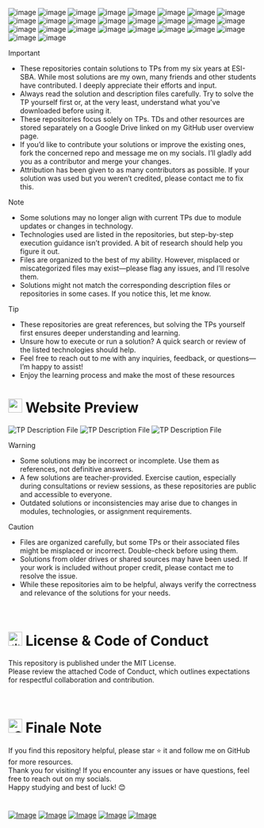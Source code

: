![image](https://img.shields.io/badge/HTML5-E34F26?style=for-the-badge&logo=html5&logoColor=white)
![image](https://img.shields.io/badge/CSS3-1572B6?style=for-the-badge&logo=css3&logoColor=white)
![image](https://img.shields.io/badge/JavaScript-323330?style=for-the-badge&logo=javascript&logoColor=F7DF1E)
![image](https://img.shields.io/badge/Windows-0078D6?style=for-the-badge&logo=windows&logoColor=white)
![image](https://img.shields.io/badge/VSCode-0078D4?style=for-the-badge&logo=visual%20studio%20code&logoColor=white)
![image](https://img.shields.io/badge/LaTeX-47A141?style=for-the-badge&logo=LaTeX&logoColor=white)
![image](https://img.shields.io/badge/Microsoft_Office-D83B01?style=for-the-badge&logo=microsoft-office&logoColor=white)
![image](https://img.shields.io/badge/Adobe%20Photoshop-31A8FF?style=for-the-badge&logo=Adobe%20Photoshop&logoColor=black)
![image](https://img.shields.io/badge/Figma-F24E1E?style=for-the-badge&logo=figma&logoColor=white)
![image](https://img.shields.io/badge/Django-092E20?style=for-the-badge&logo=django&logoColor=green)
![image](https://img.shields.io/badge/MySQL-005C84?style=for-the-badge&logo=mysql&logoColor=white)
![image](https://img.shields.io/badge/Python-FFD43B?style=for-the-badge&logo=python&logoColor=blue)
![image](https://img.shields.io/badge/Telegram-2CA5E0?style=for-the-badge&logo=telegram&logoColor=white)
![image](https://img.shields.io/badge/Elastic_Search-005571?style=for-the-badge&logo=elasticsearch&logoColor=white)
![image](https://img.shields.io/badge/Sqlite-003B57?style=for-the-badge&logo=sqlite&logoColor=white)
![image](https://img.shields.io/badge/PostgreSQL-316192?style=for-the-badge&logo=postgresql&logoColor=white)
![image](https://img.shields.io/badge/Canva-%2300C4CC.svg?&style=for-the-badge&logo=Canva&logoColor=white)
![image](https://img.shields.io/badge/Unsplash-000000?style=for-the-badge&logo=Unsplash&logoColor=white)
![image](https://img.shields.io/badge/GSAP-93CF2B?style=for-the-badge&logo=greensock&logoColor=white)
![image](https://img.shields.io/badge/npm-CB3837?style=for-the-badge&logo=npm&logoColor=white)
![image](https://img.shields.io/badge/PayPal-00457C?style=for-the-badge&logo=paypal&logoColor=white)
![image](https://img.shields.io/badge/Stripe-626CD9?style=for-the-badge&logo=Stripe&logoColor=white)
![image](https://img.shields.io/badge/json-5E5C5C?style=for-the-badge&logo=json&logoColor=white)
![image](https://img.shields.io/badge/Google_chrome-4285F4?style=for-the-badge&logo=Google-chrome&logoColor=white)
![image](https://img.shields.io/badge/Codepen-000000?style=for-the-badge&logo=codepen&logoColor=white)
![image](https://img.shields.io/badge/SCSS-9558B2?style=for-the-badge&logo=&logoColor=white)


> [!IMPORTANT] 
> - These repositories contain solutions to TPs from my six years at ESI-SBA. While most solutions are my own, many friends and other students have contributed. I deeply appreciate their efforts and input.
> - Always read the solution and description files carefully. Try to solve the TP yourself first or, at the very least, understand what you've downloaded before using it.
> - These repositories focus solely on TPs. TDs and other resources are stored separately on a Google Drive linked on my GitHub user overview page.
> - If you’d like to contribute your solutions or improve the existing ones, fork the concerned repo and message me on my socials. I’ll gladly add you as a contributor and merge your changes.
> - Attribution has been given to as many contributors as possible. If your solution was used but you weren’t credited, please contact me to fix this.



> [!NOTE]
> - Some solutions may no longer align with current TPs due to module updates or changes in technology.
> - Technologies used are listed in the repositories, but step-by-step execution guidance isn’t provided. A bit of research should help you figure it out.
> - Files are organized to the best of my ability. However, misplaced or miscategorized files may exist—please flag any issues, and I’ll resolve them.
> - Solutions might not match the corresponding description files or repositories in some cases. If you notice this, let me know.



> [!TIP]
> - These repositories are great references, but solving the TPs yourself first ensures deeper understanding and learning.
> - Unsure how to execute or run a solution? A quick search or review of the listed technologies should help.
> - Feel free to reach out to me with any inquiries, feedback, or questions—I’m happy to assist!
> - Enjoy the learning process and make the most of these resources



# <picture><source srcset="https://fonts.gstatic.com/s/e/notoemoji/latest/1f441_fe0f/512.webp" type="image/webp"><img src="https://fonts.gstatic.com/s/e/notoemoji/latest/1f441_fe0f/512.gif" alt="👁" width="28" height="28"></picture> Website Preview
![TP Description File](Mini-Project%20Preview%20-%20Part%20I.png)
![TP Description File](Mini-Project%20Preview%20-%20Part%20II.png)
![TP Description File](Mini-Project%20Preview%20-%20Part%20III.png)



> [!WARNING]  
> - Some solutions may be incorrect or incomplete. Use them as references, not definitive answers.
> - A few solutions are teacher-provided. Exercise caution, especially during consultations or review sessions, as these repositories are public and accessible to everyone.
> - Outdated solutions or inconsistencies may arise due to changes in modules, technologies, or assignment requirements.



> [!CAUTION]
> - Files are organized carefully, but some TPs or their associated files might be misplaced or incorrect. Double-check before using them.
> - Solutions from older drives or shared sources may have been used. If your work is included without proper credit, please contact me to resolve the issue.
> - While these repositories aim to be helpful, always verify the correctness and relevance of the solutions for your needs.



&nbsp;
# <picture><source srcset="https://fonts.gstatic.com/s/e/notoemoji/latest/2696_fe0f/512.webp" type="image/webp"><img src="https://fonts.gstatic.com/s/e/notoemoji/latest/2696_fe0f/512.gif" alt="⚖" width="28" height="28"></picture> License & Code of Conduct
This repository is published under the MIT License.  
Please review the attached Code of Conduct, which outlines expectations for respectful collaboration and contribution.



&nbsp;
# <picture><source srcset="https://fonts.gstatic.com/s/e/notoemoji/latest/1f393/512.webp" type="image/webp"><img src="https://fonts.gstatic.com/s/e/notoemoji/latest/1f393/512.gif" alt="🎓" width="28" height="28"></picture> Finale Note
If you find this repository helpful, please star ⭐ it and follow me on GitHub for more resources.  
Thank you for visiting! If you encounter any issues or have questions, feel free to reach out on my socials.  
Happy studying and best of luck! 😊

#

[![Image](https://img.shields.io/badge/Facebook-1877F2?style=for-the-badge&logo=facebook&logoColor=white)](https://web.facebook.com/y.dada.me/)
[![Image](https://img.shields.io/badge/GitHub-100000?style=for-the-badge&logo=github&logoColor=white)](https://github.com/y-dada-dev)
[![Image](https://img.shields.io/badge/Instagram-E4405F?style=for-the-badge&logo=instagram&logoColor=white)](https://www.instagram.com/y.dada.dev/)
[![Image](https://img.shields.io/badge/LinkedIn-0077B5?style=for-the-badge&logo=linkedin&logoColor=white)](https://www.linkedin.com/in/y-dada-dev/)
[![Image](https://img.shields.io/badge/Gmail-D14836?style=for-the-badge&logo=gmail&logoColor=white)](mailto:y.dada@esi-sba.dz)

